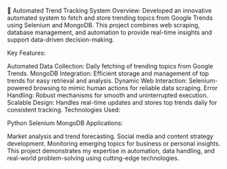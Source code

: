 🚀 Automated Trend Tracking System
Overview:
Developed an innovative automated system to fetch and store trending topics from Google Trends using Selenium and MongoDB. This project combines web scraping, database management, and automation to provide real-time insights and support data-driven decision-making.

Key Features:

Automated Data Collection: Daily fetching of trending topics from Google Trends.
MongoDB Integration: Efficient storage and management of top trends for easy retrieval and analysis.
Dynamic Web Interaction: Selenium-powered browsing to mimic human actions for reliable data scraping.
Error Handling: Robust mechanisms for smooth and uninterrupted execution.
Scalable Design: Handles real-time updates and stores top trends daily for consistent tracking.
Technologies Used:

Python
Selenium
MongoDB
Applications:

Market analysis and trend forecasting.
Social media and content strategy development.
Monitoring emerging topics for business or personal insights.
This project demonstrates my expertise in automation, data handling, and real-world problem-solving using cutting-edge technologies.


